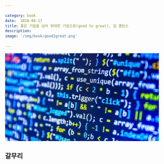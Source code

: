 ```yaml
---

category: book
date:  2018-04-17
title: 좋은 기업을 넘어 위대한 기업으로(good to great), 짐 콜린스
description: 
image: '/img/book/good2great.png'

---
```


![code](/img/book/code.jpg "code")

## 갈무리